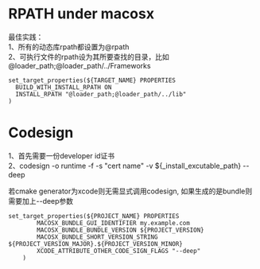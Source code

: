 # RPATH under macosx
最佳实践：  
1、所有的动态库rpath都设置为@rpath  
2、可执行文件的rpath设为其所要查找的目录，比如@loader_path;@loader_path/../Frameworks
```
set_target_properties(${TARGET_NAME} PROPERTIES
  BUILD_WITH_INSTALL_RPATH ON
  INSTALL_RPATH "@loader_path;@loader_path/../lib"
)
```

# Codesign  
1、首先需要一份developer id证书  
2、codesign -o runtime -f -s "cert name" -v ${_install_excutable_path} --deep  

若cmake generator为xcode则无需显式调用codesign, 如果生成的是bundle则需要加上--deep参数  
```
set_target_properties(${PROJECT_NAME} PROPERTIES
        MACOSX_BUNDLE_GUI_IDENTIFIER my.example.com
        MACOSX_BUNDLE_BUNDLE_VERSION ${PROJECT_VERSION}
        MACOSX_BUNDLE_SHORT_VERSION_STRING ${PROJECT_VERSION_MAJOR}.${PROJECT_VERSION_MINOR}
        XCODE_ATTRIBUTE_OTHER_CODE_SIGN_FLAGS "--deep"
    )
```

